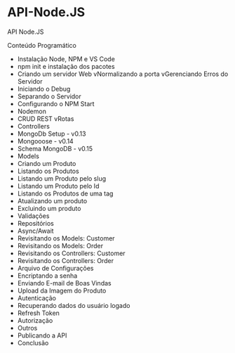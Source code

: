 # API-Node.JS
API Node.JS

Conteúdo Programático
- Instalação Node, NPM e VS Code
- npm init e instalação dos pacotes
- Criando um servidor Web
vNormalizando a porta
vGerenciando Erros do Servidor
- Iniciando o Debug
- Separando o Servidor
- Configurando o NPM Start
- Nodemon
- CRUD REST
vRotas
- Controllers
- MongoDb Setup - v0.13
- Mongooose - v0.14
- Schema MongoDB - v0.15
- Models
- Criando um Produto
- Listando os Produtos
- Listando um Produto pelo slug
- Listando um Produto pelo Id
- Listando os Produtos de uma tag
- Atualizando um produto
- Excluindo um produto
- Validações
- Repositórios
- Async/Await
- Revisitando os Models: Customer
- Revisitando os Models: Order
- Revisitando os Controllers: Customer
- Revisitando os Controllers: Order
- Arquivo de Configurações
- Encriptando a senha
- Enviando E-mail de Boas Vindas
- Upload da Imagem do Produto
- Autenticação
- Recuperando dados do usuário logado
- Refresh Token
- Autorização
- Outros
- Publicando a API
- Conclusão
